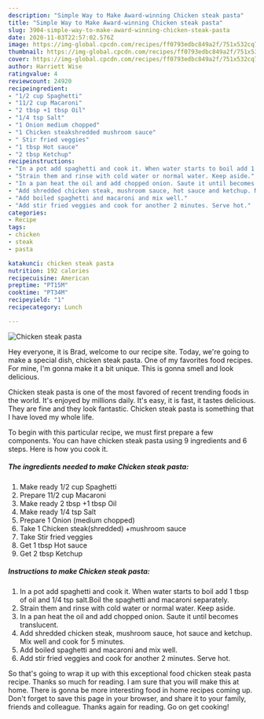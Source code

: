```yaml
---
description: "Simple Way to Make Award-winning Chicken steak pasta"
title: "Simple Way to Make Award-winning Chicken steak pasta"
slug: 3904-simple-way-to-make-award-winning-chicken-steak-pasta
date: 2020-11-03T22:57:02.576Z
image: https://img-global.cpcdn.com/recipes/ff0793edbc849a2f/751x532cq70/chicken-steak-pasta-recipe-main-photo.jpg
thumbnail: https://img-global.cpcdn.com/recipes/ff0793edbc849a2f/751x532cq70/chicken-steak-pasta-recipe-main-photo.jpg
cover: https://img-global.cpcdn.com/recipes/ff0793edbc849a2f/751x532cq70/chicken-steak-pasta-recipe-main-photo.jpg
author: Harriett Wise
ratingvalue: 4
reviewcount: 24920
recipeingredient:
- "1/2 cup Spaghetti"
- "11/2 cup Macaroni"
- "2 tbsp +1 tbsp Oil"
- "1/4 tsp Salt"
- "1 Onion medium chopped"
- "1 Chicken steakshredded mushroom sauce"
- " Stir fried veggies"
- "1 tbsp Hot sauce"
- "2 tbsp Ketchup"
recipeinstructions:
- "In a pot add spaghetti and cook it. When water starts to boil add 1 tbsp of oil and 1/4 tsp salt.Boil the spaghetti and macaroni separately."
- "Strain them and rinse with cold water or normal water. Keep aside."
- "In a pan heat the oil and add chopped onion. Saute it until becomes translucent."
- "Add shredded chicken steak, mushroom sauce, hot sauce and ketchup. Mix well and cook for 5 minutes."
- "Add boiled spaghetti and macaroni and mix well."
- "Add stir fried veggies and cook for another 2 minutes. Serve hot."
categories:
- Recipe
tags:
- chicken
- steak
- pasta

katakunci: chicken steak pasta 
nutrition: 192 calories
recipecuisine: American
preptime: "PT15M"
cooktime: "PT34M"
recipeyield: "1"
recipecategory: Lunch

---
```



![Chicken steak pasta](https://img-global.cpcdn.com/recipes/ff0793edbc849a2f/751x532cq70/chicken-steak-pasta-recipe-main-photo.jpg)

Hey everyone, it is Brad, welcome to our recipe site. Today, we're going to make a special dish, chicken steak pasta. One of my favorites food recipes. For mine, I'm gonna make it a bit unique. This is gonna smell and look delicious.

Chicken steak pasta is one of the most favored of recent trending foods in the world. It's enjoyed by millions daily. It's easy, it is fast, it tastes delicious. They are fine and they look fantastic. Chicken steak pasta is something that I have loved my whole life.




To begin with this particular recipe, we must first prepare a few components. You can have chicken steak pasta using 9 ingredients and 6 steps. Here is how you cook it.

<!--inarticleads1-->

##### The ingredients needed to make Chicken steak pasta:

1. Make ready 1/2 cup Spaghetti
1. Prepare 11/2 cup Macaroni
1. Make ready 2 tbsp +1 tbsp Oil
1. Make ready 1/4 tsp Salt
1. Prepare 1 Onion (medium chopped)
1. Take 1 Chicken steak(shredded) +mushroom sauce
1. Take  Stir fried veggies
1. Get 1 tbsp Hot sauce
1. Get 2 tbsp Ketchup




<!--inarticleads2-->

##### Instructions to make Chicken steak pasta:

1. In a pot add spaghetti and cook it. When water starts to boil add 1 tbsp of oil and 1/4 tsp salt.Boil the spaghetti and macaroni separately.
1. Strain them and rinse with cold water or normal water. Keep aside.
1. In a pan heat the oil and add chopped onion. Saute it until becomes translucent.
1. Add shredded chicken steak, mushroom sauce, hot sauce and ketchup. Mix well and cook for 5 minutes.
1. Add boiled spaghetti and macaroni and mix well.
1. Add stir fried veggies and cook for another 2 minutes. Serve hot.




So that's going to wrap it up with this exceptional food chicken steak pasta recipe. Thanks so much for reading. I am sure that you will make this at home. There is gonna be more interesting food in home recipes coming up. Don't forget to save this page in your browser, and share it to your family, friends and colleague. Thanks again for reading. Go on get cooking!
